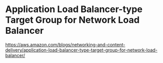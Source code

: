 
# Application Load Balancer-type Target Group for Network Load Balancer
https://aws.amazon.com/blogs/networking-and-content-delivery/application-load-balancer-type-target-group-for-network-load-balancer/

